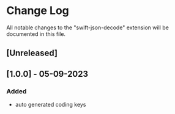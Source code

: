 # Change Log

All notable changes to the "swift-json-decode" extension will be documented in this file.

## [Unreleased]

## [1.0.0] - 05-09-2023

### Added
- auto generated coding keys

